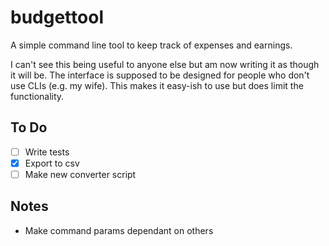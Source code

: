 # budgettool

A simple command line tool to keep track of expenses and earnings.

I can't see this being useful to anyone else but am now writing it as though it will be. The interface is supposed to be designed for people who don't use CLIs (e.g. my wife). This makes it easy-ish to use but does limit the functionality. 

## To Do

- [ ] Write tests
- [x] Export to csv
- [ ] Make new converter script

## Notes

- Make command params dependant on others